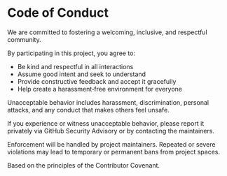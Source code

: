 # Code of Conduct

We are committed to fostering a welcoming, inclusive, and respectful community.

By participating in this project, you agree to:
- Be kind and respectful in all interactions
- Assume good intent and seek to understand
- Provide constructive feedback and accept it gracefully
- Help create a harassment‑free environment for everyone

Unacceptable behavior includes harassment, discrimination, personal attacks, and any conduct that makes others feel unsafe.

If you experience or witness unacceptable behavior, please report it privately via GitHub Security Advisory or by contacting the maintainers.

Enforcement will be handled by project maintainers. Repeated or severe violations may lead to temporary or permanent bans from project spaces.

Based on the principles of the Contributor Covenant.

